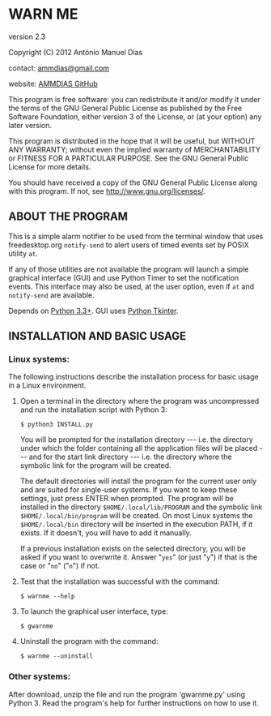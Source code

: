 WARN ME
=======
version 2.3

Copyright (C) 2012 António Manuel Dias

contact: ammdias@gmail.com

website: [AMMDIAS GitHub](https://github.com/ammdias/warnme)

This program is free software: you can redistribute it and/or modify
it under the terms of the GNU General Public License as published by
the Free Software Foundation, either version 3 of the License, or
(at your option) any later version.

This program is distributed in the hope that it will be useful,
but WITHOUT ANY WARRANTY; without even the implied warranty of
MERCHANTABILITY or FITNESS FOR A PARTICULAR PURPOSE.  See the
GNU General Public License for more details.

You should have received a copy of the GNU General Public License
along with this program.  If not, see <http://www.gnu.org/licenses/>.


## ABOUT THE PROGRAM

This is a simple alarm notifier to be used from the terminal window
that uses freedesktop.org `notify-send` to alert users of timed events
set by POSIX utility `at`.

If any of those utilities are not available the program will launch
a simple graphical interface (GUI) and use Python Timer to set the
notification events.  This interface may also be used, at the user
option, even if `at` and `notify-send` are available.

Depends on [Python 3.3+](https://www.python.org/). GUI uses
[Python Tkinter](https://docs.python.org/3/library/tkinter.html).


## INSTALLATION AND BASIC USAGE

### Linux systems:

The following instructions describe the installation process for basic usage
in a Linux environment.

1. Open a terminal in the directory where the program was uncompressed and run
   the installation script with Python 3:

       $ python3 INSTALL.py

   You will be prompted for the installation directory --- i.e. the directory
   under which the folder containing all the application files will be placed
   --- and for the start link directory --- i.e. the directory where the
   symbolic link for the program will be created.

   The default directories will install the program for the current user only
   and are suited for single-user systems.  If you want to keep these
   settings, just press ENTER when prompted.  The program will be installed in
   the directory `$HOME/.local/lib/PROGRAM` and the symbolic link
   `$HOME/.local/bin/program` will be created.  On most Linux systems the
   `$HOME/.local/bin` directory will be inserted in the execution PATH, if it
   exists. If it doesn't, you will have to add it manually.

   If a previous installation exists on the selected directory, you will be
   asked if you want to overwrite it.  Answer "`yes`" (or just "`y`") if that
   is the case or "`no`" ("`n`") if not.

2. Test that the installation was successful with the command:

       $ warnme --help

3. To launch the graphical user interface, type:

       $ gwarnme

4. Uninstall the program with the command:

       $ warnme --uninstall


### Other systems:

After download, unzip the file and run the program 'gwarnme.py' using Python 3.
Read the program's help for further instructions on how to use it.
